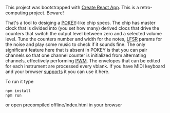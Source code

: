 This project was bootstrapped with [Create React App](https://github.com/facebookincubator/create-react-app).
This is a retro-computing project. Beware!

That's a tool to desiging a [POKEY](https://en.wikipedia.org/wiki/POKEY)-like chip specs. 
The chip has master clock that is divided into (you set how many) derived clocs that drive the counters 
that switch the output level between zero and a selected volume level. Tune the counters number and width 
for the notes, [LFSR](https://en.wikipedia.org/wiki/Linear-feedback_shift_register) params for the noise and play some music to check if it sounds fine. The only 
significant feature here that is absent in POKEY is that you can pair channels so that one channel counter is 
initialized from alternating channels, effectively performing [PWM](https://en.wikipedia.org/wiki/Pulse-width_modulation#Audio_effects_and_amplification). The envelopes that can be edited for each 
instrument are processed every vblank. If you have MIDI keyboard and your browser [supports](https://caniuse.com/?search=midi) it you can use it here.

To run it type
```
npm install
npm run
```
or open precompiled offline/index.html in your browser
